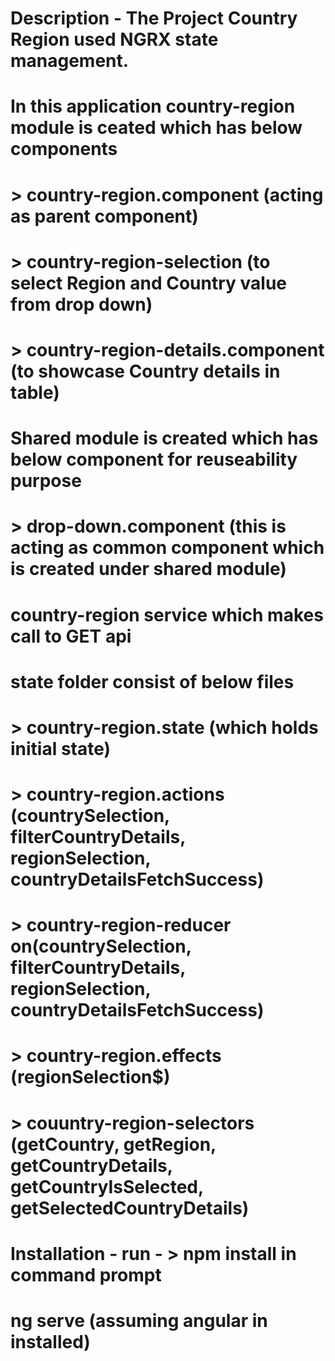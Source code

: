# Description - The Project Country Region used NGRX state management.
#               In this application country-region module is ceated which has below components
#               > country-region.component (acting as parent component)
#               > country-region-selection (to select Region and Country value from drop down)
#               > country-region-details.component (to showcase Country details in table)
#               Shared module is created which has below component for reuseability purpose
#               > drop-down.component (this is acting as common component which is created under shared module)
#               country-region service which makes call to GET api
#               state folder consist of below files
#               > country-region.state (which holds initial state)
#               > country-region.actions (countrySelection, filterCountryDetails, regionSelection, countryDetailsFetchSuccess)
#               > country-region-reducer on(countrySelection, filterCountryDetails, regionSelection, countryDetailsFetchSuccess)
#               > country-region.effects (regionSelection$)
#               > couuntry-region-selectors (getCountry, getRegion, getCountryDetails, getCountryIsSelected, getSelectedCountryDetails)



# Installation - run - > npm install in command prompt
#                         ng serve (assuming angular in installed)